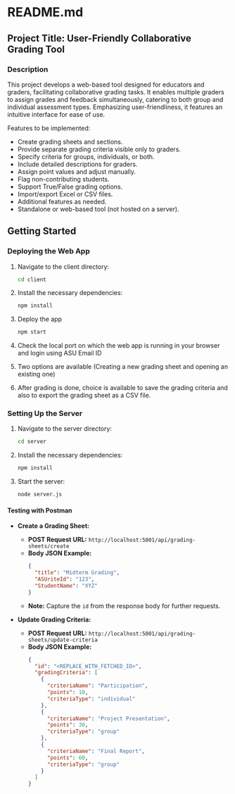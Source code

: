 # README.md

## Project Title: User-Friendly Collaborative Grading Tool

### Description
This project develops a web-based tool designed for educators and graders, facilitating collaborative grading tasks. It enables multiple graders to assign grades and feedback simultaneously, catering to both group and individual assessment types. Emphasizing user-friendliness, it features an intuitive interface for ease of use.

Features to be implemented:

- Create grading sheets and sections.
- Provide separate grading criteria visible only to graders.
- Specify criteria for groups, individuals, or both.
- Include detailed descriptions for graders.
- Assign point values and adjust manually.
- Flag non-contributing students.
- Support True/False grading options.
- Import/export Excel or CSV files.
- Additional features as needed.
- Standalone or web-based tool (not hosted on a server).

## Getting Started
### Deploying the Web App

1. Navigate to the client directory:
   ```bash
   cd client
   ```
2. Install the necessary dependencies:
   ```bash
   npm install
   ```
3. Deploy the app
   ```bash
   npm start
   ```
4. Check the local port on which the web app is running in your browser and login using ASU Email ID

5. Two options are available (Creating a new grading sheet and opening an existing one)
 
6. After grading is done, choice is available to save the grading criteria and also to export the grading sheet as a CSV file.
### Setting Up the Server

1. Navigate to the server directory:
   ```bash
   cd server
   ```
2. Install the necessary dependencies:
   ```bash
   npm install
   ```
3. Start the server:
   ```bash
   node server.js
   ```

#### Testing with Postman

- **Create a Grading Sheet:**

  - **POST Request URL:** `http://localhost:5001/api/grading-sheets/create`
  - **Body JSON Example:**
    ```json
    {
      "title": "Midterm Grading",
      "ASUriteId": "123",
      "StudentName": "XYZ"
    }
    ```
  - **Note:** Capture the `id` from the response body for further requests.

- **Update Grading Criteria:**

  - **POST Request URL:** `http://localhost:5001/api/grading-sheets/update-criteria`
  - **Body JSON Example:**
    ```json
    {
      "id": "<REPLACE_WITH_FETCHED_ID>",
      "gradingCriteria": [
        {
          "criteriaName": "Participation",
          "points": 10,
          "criteriaType": "individual"
        },
        {
          "criteriaName": "Project Presentation",
          "points": 30,
          "criteriaType": "group"
        },
        {
          "criteriaName": "Final Report",
          "points": 60,
          "criteriaType": "group"
        }
      ]
    }
    ```
